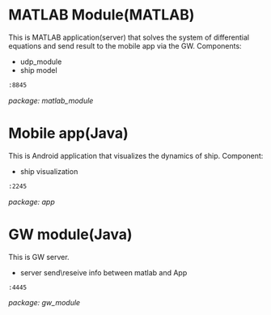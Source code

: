 # MATLAB Module(MATLAB)
This is MATLAB application(server) that solves the system of differential equations and send result to the mobile app via the GW.
Components:
 - udp_module
 - ship model
 
```sh
:8845
```
*package: matlab_module*

# Mobile app(Java)
This is Android application that visualizes the dynamics of ship.
Component:
- ship visualization

```sh
:2245
```
*package: app*

# GW module(Java)
This is GW server.
- server send\reseive info between matlab and App

```sh
:4445
```
*package: gw_module*
